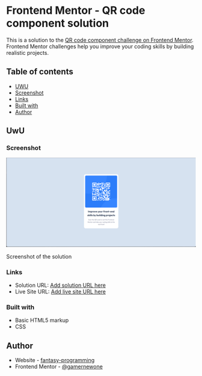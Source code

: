 # Frontend Mentor - QR code component solution

This is a solution to the [QR code component challenge on Frontend Mentor](https://www.frontendmentor.io/challenges/qr-code-component-iux_sIO_H). Frontend Mentor challenges help you improve your coding skills by building realistic projects.

## Table of contents

- [UWU](#uwu)
- [Screenshot](#screenshot)
- [Links](#links)
- [Built with](#built-with)
- [Author](#author)

## UwU

### Screenshot

![image](./images/result.png)

Screenshot of the solution

### Links

- Solution URL: [Add solution URL here](https://www.frontendmentor.io/solutions/qr-code-solution-using-html-and-css-only-aqb_UqO6sk)
- Live Site URL: [Add live site URL here](https://qr-code-component-main-one-ecru.vercel.app/)

### Built with

- Basic HTML5 markup
- CSS

## Author

- Website - [fantasy-programming](https://fantasy-programming.tech)
- Frontend Mentor - [@gamernewone](https://www.frontendmentor.io/profile/gamernewone)
